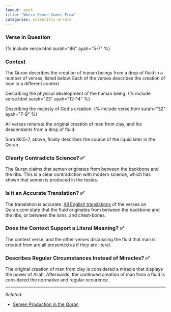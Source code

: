 ```yaml
---
layout: post
title: "Where Semen Comes From"
categories: scientific-errors
---
```


### Verse in Question

{% include verse.html surah="86" ayah="5-7" %}

### Context

The Quran describes the creation of human beings from a drop of fluid in a number of verses, listed below. Each of the verses describes the creation of man in a different context.

Describing the physical development of the human being:
{% include verse.html surah="23" ayah="12-14" %}

Describing the majesty of God's creation:
{% include verse.html surah="32" ayah="7-9" %}

All verses reiterate the original creation of man from clay, and his descendants from a drop of fluid.

Sura 86:5-7, above, finally describes the source of the liquid later in the Quran.

### Clearly Contradicts Science? ✅

The Quran claims that semen originates from between the backbone and the ribs. This is a clear contradiction with modern science, which has shown that semen is produced in the testes.

### Is it an Accurate Translation? ✅

The translation is accurate. [All English translations](https://quran.com/86/5-7?translations=20%2C95%2C85%2C131%2C84%2C19%2C22%2C203%2C57) of the verses on Quran.com state that the fluid originates from between the backbone and the ribs, or between the loins, and chest-bones.

### Does the Context Support a Literal Meaning? ✅

The context verse, and the other verses discussing the fluid that man is created from are all presented as if they are literal.

### Describes Regular Circumstances Instead of Miracles? ✅

The original creation of man from clay is considered a miracle that displays the power of Allah. Afterwards, the continued creation of man from a fluid is considered the normative and regular occurence.

---

*Related:*

- [Semen Production in the Quran](https://wikiislam.net/wiki/Semen_Production_in_the_Quran)
